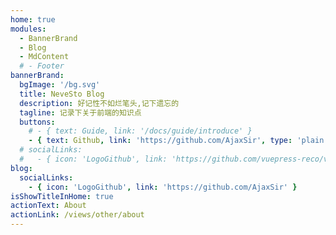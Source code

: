 ```yaml
---
home: true
modules:
  - BannerBrand
  - Blog
  - MdContent
  # - Footer
bannerBrand:
  bgImage: '/bg.svg'
  title: NeveSto Blog
  description: 好记性不如烂笔头,记下遗忘的
  tagline: 记录下关于前端的知识点
  buttons:
    # - { text: Guide, link: '/docs/guide/introduce' }
    - { text: Github, link: 'https://github.com/AjaxSir', type: 'plain' }
  # socialLinks:
  #   - { icon: 'LogoGithub', link: 'https://github.com/vuepress-reco/vuepress-theme-reco' }
blog:
  socialLinks:
    - { icon: 'LogoGithub', link: 'https://github.com/AjaxSir' }
isShowTitleInHome: true
actionText: About
actionLink: /views/other/about
---
```


